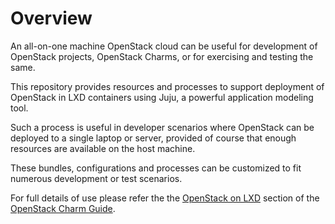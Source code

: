 # Overview

An all-on-one machine OpenStack cloud can be useful for development of OpenStack projects, OpenStack Charms, or for exercising and testing the same.

This repository provides resources and processes to support deployment of OpenStack in LXD containers using Juju, a powerful application modeling tool.

Such a process is useful in developer scenarios where OpenStack can be deployed to a single laptop or server, provided of course that enough resources are available on the host machine.

These bundles, configurations and processes can be customized to fit numerous development or test scenarios.

For full details of use please refer the the [OpenStack on LXD](https://docs.openstack.org/charm-guide/latest/openstack-on-lxd.html) section of the [OpenStack Charm Guide](https://docs.openstack.org/charm-guide/).
